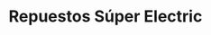 ---
title: "Repuestos Súper Electric"
url: /caracas/repuestos-super-electric/
shop: piezas de automóviles
---